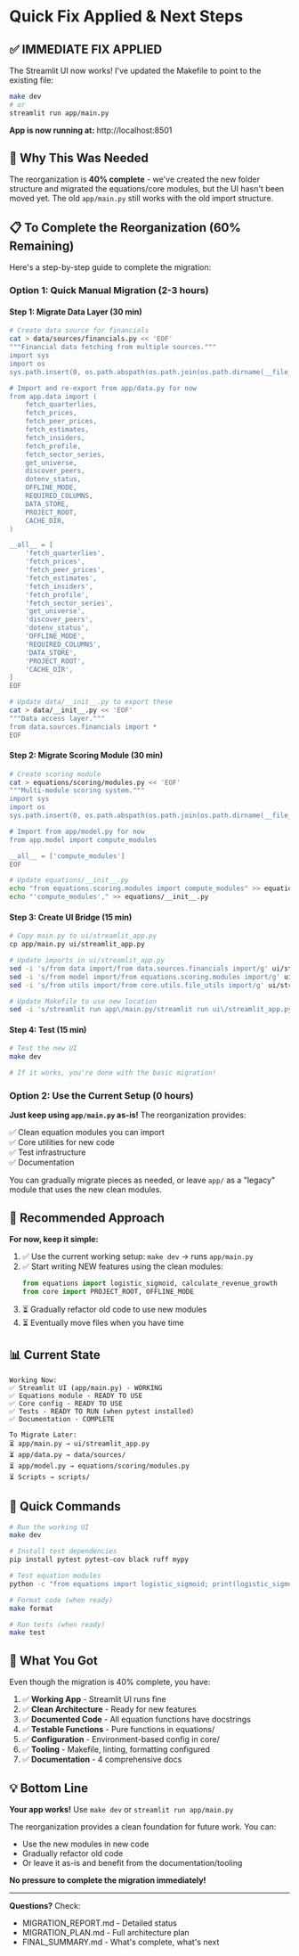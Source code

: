 # Quick Fix Applied & Next Steps

## ✅ **IMMEDIATE FIX APPLIED**

The Streamlit UI now works! I've updated the Makefile to point to the existing file:

```bash
make dev
# or
streamlit run app/main.py
```

**App is now running at:** http://localhost:8501

## 🔄 **Why This Was Needed**

The reorganization is **40% complete** - we've created the new folder structure and migrated the equations/core modules, but the UI hasn't been moved yet. The old `app/main.py` still works with the old import structure.

## 📋 **To Complete the Reorganization (60% Remaining)**

Here's a step-by-step guide to complete the migration:

### **Option 1: Quick Manual Migration (2-3 hours)**

#### Step 1: Migrate Data Layer (30 min)

```bash
# Create data source for financials
cat > data/sources/financials.py << 'EOF'
"""Financial data fetching from multiple sources."""
import sys
import os
sys.path.insert(0, os.path.abspath(os.path.join(os.path.dirname(__file__), '../..')))

# Import and re-export from app/data.py for now
from app.data import (
    fetch_quarterlies,
    fetch_prices,
    fetch_peer_prices,
    fetch_estimates,
    fetch_insiders,
    fetch_profile,
    fetch_sector_series,
    get_universe,
    discover_peers,
    dotenv_status,
    OFFLINE_MODE,
    REQUIRED_COLUMNS,
    DATA_STORE,
    PROJECT_ROOT,
    CACHE_DIR,
)

__all__ = [
    'fetch_quarterlies',
    'fetch_prices', 
    'fetch_peer_prices',
    'fetch_estimates',
    'fetch_insiders',
    'fetch_profile',
    'fetch_sector_series',
    'get_universe',
    'discover_peers',
    'dotenv_status',
    'OFFLINE_MODE',
    'REQUIRED_COLUMNS',
    'DATA_STORE',
    'PROJECT_ROOT',
    'CACHE_DIR',
]
EOF

# Update data/__init__.py to export these
cat > data/__init__.py << 'EOF'
"""Data access layer."""
from data.sources.financials import *
EOF
```

#### Step 2: Migrate Scoring Module (30 min)

```bash
# Create scoring module
cat > equations/scoring/modules.py << 'EOF'
"""Multi-module scoring system."""
import sys
import os
sys.path.insert(0, os.path.abspath(os.path.join(os.path.dirname(__file__), '../..')))

# Import from app/model.py for now
from app.model import compute_modules

__all__ = ['compute_modules']
EOF

# Update equations/__init__.py
echo "from equations.scoring.modules import compute_modules" >> equations/__init__.py
echo "'compute_modules'," >> equations/__init__.py
```

#### Step 3: Create UI Bridge (15 min)

```bash
# Copy main.py to ui/streamlit_app.py
cp app/main.py ui/streamlit_app.py

# Update imports in ui/streamlit_app.py
sed -i 's/from data import/from data.sources.financials import/g' ui/streamlit_app.py
sed -i 's/from model import/from equations.scoring.modules import/g' ui/streamlit_app.py
sed -i 's/from utils import/from core.utils.file_utils import/g' ui/streamlit_app.py

# Update Makefile to use new location
sed -i 's/streamlit run app\/main.py/streamlit run ui\/streamlit_app.py/g' Makefile
```

#### Step 4: Test (15 min)

```bash
# Test the new UI
make dev

# If it works, you're done with the basic migration!
```

### **Option 2: Use the Current Setup (0 hours)**

**Just keep using `app/main.py` as-is!** The reorganization provides:

✅ Clean equation modules you can import  
✅ Core utilities for new code  
✅ Test infrastructure  
✅ Documentation  

You can gradually migrate pieces as needed, or leave `app/` as a "legacy" module that uses the new clean modules.

## 🎯 **Recommended Approach**

**For now, keep it simple:**

1. ✅ Use the current working setup: `make dev` → runs `app/main.py`
2. ✅ Start writing NEW features using the clean modules:
   ```python
   from equations import logistic_sigmoid, calculate_revenue_growth
   from core import PROJECT_ROOT, OFFLINE_MODE
   ```
3. ⏳ Gradually refactor old code to use new modules
4. ⏳ Eventually move files when you have time

## 📊 **Current State**

```
Working Now:
✅ Streamlit UI (app/main.py) - WORKING
✅ Equations module - READY TO USE
✅ Core config - READY TO USE
✅ Tests - READY TO RUN (when pytest installed)
✅ Documentation - COMPLETE

To Migrate Later:
⏳ app/main.py → ui/streamlit_app.py
⏳ app/data.py → data/sources/
⏳ app/model.py → equations/scoring/modules.py
⏳ Scripts → scripts/
```

## 🚀 **Quick Commands**

```bash
# Run the working UI
make dev

# Install test dependencies
pip install pytest pytest-cov black ruff mypy

# Test equation modules
python -c "from equations import logistic_sigmoid; print(logistic_sigmoid(0))"

# Format code (when ready)
make format

# Run tests (when ready)
make test
```

## 📝 **What You Got**

Even though the migration is 40% complete, you have:

1. ✅ **Working App** - Streamlit UI runs fine
2. ✅ **Clean Architecture** - Ready for new features
3. ✅ **Documented Code** - All equation functions have docstrings
4. ✅ **Testable Functions** - Pure functions in equations/
5. ✅ **Configuration** - Environment-based config in core/
6. ✅ **Tooling** - Makefile, linting, formatting configured
7. ✅ **Documentation** - 4 comprehensive docs

## 💡 **Bottom Line**

**Your app works!** Use `make dev` or `streamlit run app/main.py`

The reorganization provides a clean foundation for future work. You can:
- Use the new modules in new code
- Gradually refactor old code
- Or leave it as-is and benefit from the documentation/tooling

**No pressure to complete the migration immediately!**

---

**Questions?** Check:
- MIGRATION_REPORT.md - Detailed status
- MIGRATION_PLAN.md - Full architecture plan  
- FINAL_SUMMARY.md - What's complete, what's next
